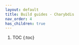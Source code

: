 ```yaml
---
layout: default
title: Build guides - Charybdis
nav_order: 4
has_children: true
---
```


1. TOC
{:toc}
